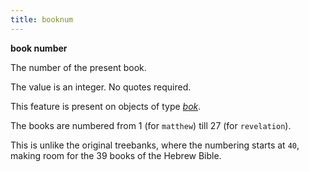 ```yaml
---
title: booknum
---
```


**book number**

The number of the present book.

The value is an integer. No quotes required.

This feature is present on objects of type [*bok*](otype).

The books are numbered from 1 (for `matthew`) till 27 (for `revelation`).

This is unlike the original treebanks, where the numbering starts at `40`, making room
for the 39 books of the Hebrew Bible.

